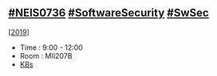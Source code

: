 ## [#NEIS0736](https://www.google.com/search?q=NEIS0736) [#SoftwareSecurity](https://www.google.com/search?q=Software+Security) [#SwSec](https://www.google.com/search?q=SwSec)

[[2019](2019)]
* Time : 9:00 - 12:00
* Room : MII207B
* [KBs](https://gitlab.com/NEIS0736/2019/wikis/)